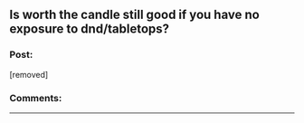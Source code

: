## Is worth the candle still good if you have no exposure to dnd/tabletops?

### Post:

[removed]

### Comments:

---

